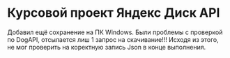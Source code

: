# Курсовой проект Яндекс Диск API
Добавил ещё сохранение на ПК Windows.
Были проблемы с проверкой по DogAPI, отсылается лиш 1 запрос на скачивание!!!
Исходя из этого, не мог проверить на коректную запись Json в конце выполнения.
